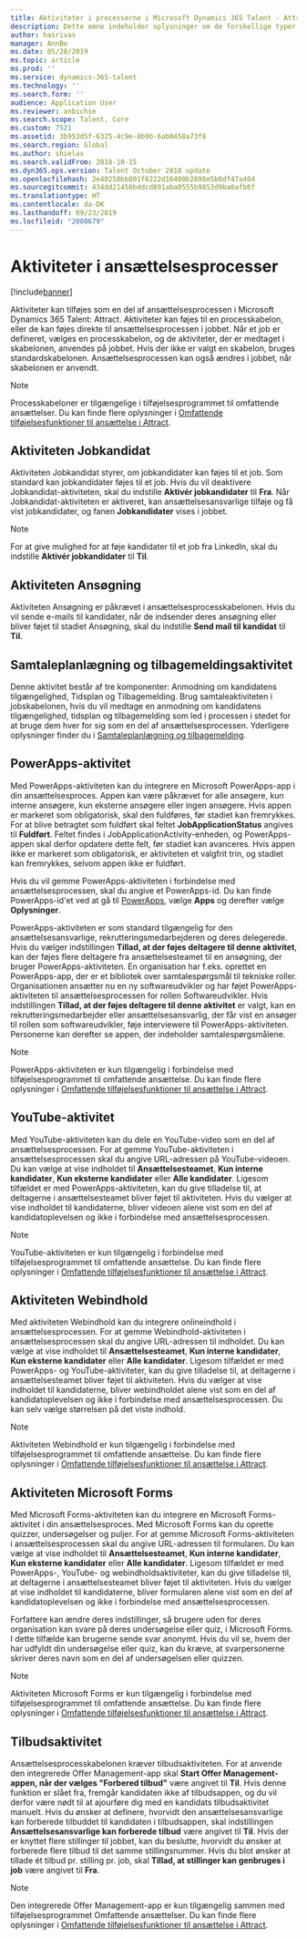 ```yaml
---
title: Aktiviteter i processerne i Microsoft Dynamics 365 Talent - Attract
description: Dette emne indeholder oplysninger om de forskellige typer aktiviteter, der kan bruges i ansættelsesprocessen i Microsoft Dynamics 365 Talent - Attract.
author: hasrivas
manager: AnnBe
ms.date: 05/28/2019
ms.topic: article
ms.prod: ''
ms.service: dynamics-365-talent
ms.technology: ''
ms.search.form: ''
audience: Application User
ms.reviewer: anbichse
ms.search.scope: Talent, Core
ms.custom: 7521
ms.assetid: 3b953d5f-6325-4c9e-8b9b-6ab0458a73f8
ms.search.region: Global
ms.author: shielas
ms.search.validFrom: 2018-10-15
ms.dyn365.ops.version: Talent October 2018 update
ms.openlocfilehash: 2e40250bb801f6222d16400b2698e5b0df47a404
ms.sourcegitcommit: 434dd21450bddcd891aba0555b9853d9ba0afb6f
ms.translationtype: HT
ms.contentlocale: da-DK
ms.lasthandoff: 09/23/2019
ms.locfileid: "2008679"
---
```

# <a name="activities-in-hiring-processes"></a>Aktiviteter i ansættelsesprocesser

[!include[banner](../includes/banner.md)]

Aktiviteter kan tilføjes som en del af ansættelsesprocessen i Microsoft Dynamics 365 Talent: Attract. Aktiviteter kan føjes til en processkabelon, eller de kan føjes direkte til ansættelsesprocessen i jobbet. Når et job er defineret, vælges en processkabelon, og de aktiviteter, der er medtaget i skabelonen, anvendes på jobbet. Hvis der ikke er valgt en skabelon, bruges standardskabelonen. Ansættelsesprocessen kan også ændres i jobbet, når skabelonen er anvendt.

> [!NOTE] 
> Processkabeloner er tilgængelige i tilføjelsesprogrammet til omfattende ansættelser. Du kan finde flere oplysninger i [Omfattende tilføjelsesfunktioner til ansættelse i Attract](./attract-comprehensive-hiring.md).

## <a name="prospect-activity"></a>Aktiviteten Jobkandidat

Aktiviteten Jobkandidat styrer, om jobkandidater kan føjes til et job. Som standard kan jobkandidater føjes til et job. Hvis du vil deaktivere Jobkandidat-aktiviteten, skal du indstille **Aktivér jobkandidater** til **Fra**. Når Jobkandidat-aktiviteten er aktiveret, kan ansættelsesansvarlige tilføje og få vist jobkandidater, og fanen **Jobkandidater** vises i jobbet.

> [!NOTE]
> For at give mulighed for at føje kandidater til et job fra LinkedIn, skal du indstille **Aktivér jobkandidater** til **Til**.

## <a name="application-activity"></a>Aktiviteten Ansøgning

Aktiviteten Ansøgning er påkrævet i ansættelsesprocesskabelonen. Hvis du vil sende e-mails til kandidater, når de indsender deres ansøgning eller bliver føjet til stadiet Ansøgning, skal du indstille **Send mail til kandidat** til **Til**.

## <a name="interview-schedule-and-feedback-activity"></a>Samtaleplanlægning og tilbagemeldingsaktivitet

Denne aktivitet består af tre komponenter: Anmodning om kandidatens tilgængelighed, Tidsplan og Tilbagemelding. Brug samtaleaktiviteten i jobskabelonen, hvis du vil medtage en anmodning om kandidatens tilgængelighed, tidsplan og tilbagemelding som led i processen i stedet for at bruge dem hver for sig som en del af ansættelsesprocessen. Yderligere oplysninger finder du i [Samtaleplanlægning og tilbagemelding](interview-scheduling-feedback.md).

## <a name="powerapps-activity"></a>PowerApps-aktivitet

Med PowerApps-aktiviteten kan du integrere en Microsoft PowerApps-app i din ansættelsesproces. Appen kan være påkrævet for alle ansøgere, kun interne ansøgere, kun eksterne ansøgere eller ingen ansøgere. Hvis appen er markeret som obligatorisk, skal den fuldføres, før stadiet kan fremrykkes. For at blive betragtet som fuldført skal feltet **JobApplicationStatus** angives til **Fuldført**. Feltet findes i JobApplicationActivity-enheden, og PowerApps-appen skal derfor opdatere dette felt, før stadiet kan avanceres. Hvis appen ikke er markeret som obligatorisk, er aktiviteten et valgfrit trin, og stadiet kan fremrykkes, selvom appen ikke er fuldført.

Hvis du vil gemme PowerApps-aktiviteten i forbindelse med ansættelsesprocessen, skal du angive et PowerApps-id. Du kan finde PowerApps-id'et ved at gå til [PowerApps](https://web.powerapps.com), vælge **Apps** og derefter vælge **Oplysninger**.

PowerApps-aktiviteten er som standard tilgængelig for den ansættelsesansvarlige, rekrutteringsmedarbejderen og deres delegerede. Hvis du vælger indstillingen **Tillad, at der føjes deltagere til denne aktivitet**, kan der føjes flere deltagere fra ansættelsesteamet til en ansøgning, der bruger PowerApps-aktiviteten. En organisation har f.eks. oprettet en PowerApps-app, der er et bibliotek over samtalespørgsmål til tekniske roller. Organisationen ansætter nu en ny softwareudvikler og har føjet PowerApps-aktiviteten til ansættelsesprocessen for rollen Softwareudvikler. Hvis indstillingen **Tillad, at der føjes deltagere til denne aktivitet** er valgt, kan en rekrutteringsmedarbejder eller ansættelsesansvarlig, der får vist en ansøger til rollen som softwareudvikler, føje interviewere til PowerApps-aktiviteten. Personerne kan derefter se appen, der indeholder samtalespørgsmålene.

> [!NOTE]
> PowerApps-aktiviteten er kun tilgængelig i forbindelse med tilføjelsesprogrammet til omfattende ansættelse. Du kan finde flere oplysninger i [Omfattende tilføjelsesfunktioner til ansættelse i Attract](./attract-comprehensive-hiring.md).

## <a name="youtube-activity"></a>YouTube-aktivitet

Med YouTube-aktiviteten kan du dele en YouTube-video som en del af ansættelsesprocessen. For at gemme YouTube-aktiviteten i ansættelsesprocessen skal du angive URL-adressen på YouTube-videoen. Du kan vælge at vise indholdet til **Ansættelsesteamet**, **Kun interne kandidater**, **Kun eksterne kandidater** eller **Alle kandidater**. Ligesom tilfældet er med PowerApps-aktiviteten, kan du give tilladelse til, at deltagerne i ansættelsesteamet bliver føjet til aktiviteten. Hvis du vælger at vise indholdet til kandidaterne, bliver videoen alene vist som en del af kandidatoplevelsen og ikke i forbindelse med ansættelsesprocessen.

> [!NOTE]
> YouTube-aktiviteten er kun tilgængelig i forbindelse med tilføjelsesprogrammet til omfattende ansættelse. Du kan finde flere oplysninger i [Omfattende tilføjelsesfunktioner til ansættelse i Attract](./attract-comprehensive-hiring.md).

## <a name="web-content-activity"></a>Aktiviteten Webindhold

Med aktiviteten Webindhold kan du integrere onlineindhold i ansættelsesprocessen. For at gemme Webindhold-aktiviteten i ansættelsesprocessen skal du angive URL-adressen til indholdet. Du kan vælge at vise indholdet til **Ansættelsesteamet**, **Kun interne kandidater**, **Kun eksterne kandidater** eller **Alle kandidater**. Ligesom tilfældet er med PowerApps- og YouTube-aktiviteter, kan du give tilladelse til, at deltagerne i ansættelsesteamet bliver føjet til aktiviteten. Hvis du vælger at vise indholdet til kandidaterne, bliver webindholdet alene vist som en del af kandidatoplevelsen og ikke i forbindelse med ansættelsesprocessen. Du kan selv vælge størrelsen på det viste indhold.

> [!NOTE]
> Aktiviteten Webindhold er kun tilgængelig i forbindelse med tilføjelsesprogrammet til omfattende ansættelse. Du kan finde flere oplysninger i [Omfattende tilføjelsesfunktioner til ansættelse i Attract](./attract-comprehensive-hiring.md).

## <a name="microsoft-forms-activity"></a>Aktiviteten Microsoft Forms

Med Microsoft Forms-aktiviteten kan du integrere en Microsoft Forms-aktivitet i din ansættelsesproces. Med Microsoft Forms kan du oprette quizzer, undersøgelser og puljer. For at gemme Microsoft Forms-aktiviteten i ansættelsesprocessen skal du angive URL-adressen til formularen. Du kan vælge at vise indholdet til **Ansættelsesteamet**, **Kun interne kandidater**, **Kun eksterne kandidater** eller **Alle kandidater**. Ligesom tilfældet er med PowerApps-, YouTube- og webindholdsaktiviteter, kan du give tilladelse til, at deltagerne i ansættelsesteamet bliver føjet til aktiviteten. Hvis du vælger at vise indholdet til kandidaterne, bliver formularen alene vist som en del af kandidatoplevelsen og ikke i forbindelse med ansættelsesprocessen.

Forfattere kan ændre deres indstillinger, så brugere uden for deres organisation kan svare på deres undersøgelse eller quiz, i Microsoft Forms. I dette tilfælde kan brugerne sende svar anonymt. Hvis du vil se, hvem der har udfyldt din undersøgelse eller quiz, kan du kræve, at svarpersonerne skriver deres navn som en del af undersøgelsen eller quizzen.

> [!NOTE]
> Aktiviteten Microsoft Forms er kun tilgængelig i forbindelse med tilføjelsesprogrammet til omfattende ansættelse. Du kan finde flere oplysninger i [Omfattende tilføjelsesfunktioner til ansættelse i Attract](./attract-comprehensive-hiring.md).

## <a name="offer-activity"></a>Tilbudsaktivitet

Ansættelsesprocesskabelonen kræver tilbudsaktiviteten. For at anvende den integrerede Offer Management-app skal **Start Offer Management-appen, når der vælges "Forbered tilbud"** være angivet til **Til**. Hvis denne funktion er slået fra, fremgår kandidaten ikke af tilbudsappen, og du vil derfor være nødt til at ajourføre dig med en kandidats tilbudsaktivitet manuelt. Hvis du ønsker at definere, hvorvidt den ansættelsesansvarlige kan forberede tilbuddet til kandidaten i tilbudsappen, skal indstillingen **Ansættelsesansvarlige kan forberede tilbud** være angivet til **Til**. Hvis der er knyttet flere stillinger til jobbet, kan du beslutte, hvorvidt du ønsker at forberede flere tilbud til det samme stillingsnummer. Hvis du blot ønsker at tillade ét tilbud pr. stilling pr. job, skal **Tillad, at stillinger kan genbruges i job** være angivet til **Fra**.

> [!NOTE]
> Den integrerede Offer Management-app er kun tilgængelig sammen med tilføjelsesprogrammet Omfattende ansættelser. Du kan finde flere oplysninger i [Omfattende tilføjelsesfunktioner til ansættelse i Attract](./attract-comprehensive-hiring.md).



